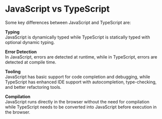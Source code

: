 # JavaScript vs TypeScript

Some key differences between JavaScript and TypeScript are:

**Typing**  
JavaScript is dynamically typed while TypeScript is statically typed with optional dynamic typing.


**Error Detection**  
In JavaScript, errors are detected at runtime, while in TypeScript, errors are detected at compile time.


**Tooling**  
JavaScript has basic support for code completion and debugging, while TypeScript has enhanced 
IDE support with autocompletion, type-checking, and better refactoring tools.


**Compilation**  
JavaScript runs directly in the browser without the need for compilation while TypeScript needs to be converted into
JavaScript before execution in the browser.

